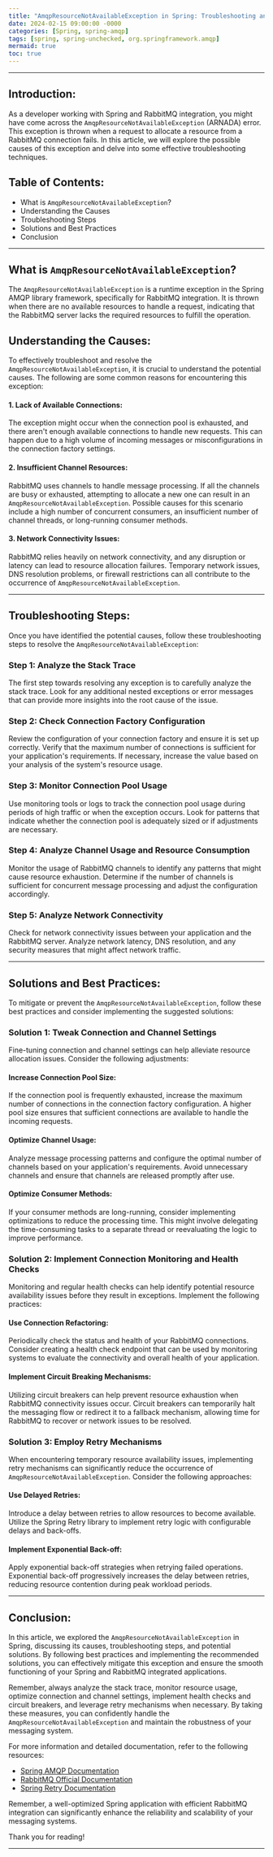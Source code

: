 ```yaml
---
title: "AmqpResourceNotAvailableException in Spring: Troubleshooting and Solutions"
date: 2024-02-15 09:00:00 -0000
categories: [Spring, spring-amqp]
tags: [spring, spring-unchecked, org.springframework.amqp]
mermaid: true
toc: true
---
```



---

Introduction:
--------------
As a developer working with Spring and RabbitMQ integration, you might have come across the `AmqpResourceNotAvailableException` (ARNADA) error. This exception is thrown when a request to allocate a resource from a RabbitMQ connection fails. In this article, we will explore the possible causes of this exception and delve into some effective troubleshooting techniques.

Table of Contents:
-------------------
- What is `AmqpResourceNotAvailableException`?
- Understanding the Causes
- Troubleshooting Steps
- Solutions and Best Practices
- Conclusion

---

What is `AmqpResourceNotAvailableException`?
-------------------------------------------
The `AmqpResourceNotAvailableException` is a runtime exception in the Spring AMQP library framework, specifically for RabbitMQ integration. It is thrown when there are no available resources to handle a request, indicating that the RabbitMQ server lacks the required resources to fulfill the operation.

Understanding the Causes:
-------------------------
To effectively troubleshoot and resolve the `AmqpResourceNotAvailableException`, it is crucial to understand the potential causes. The following are some common reasons for encountering this exception:

#### 1. Lack of Available Connections:
The exception might occur when the connection pool is exhausted, and there aren't enough available connections to handle new requests. This can happen due to a high volume of incoming messages or misconfigurations in the connection factory settings.

#### 2. Insufficient Channel Resources:
RabbitMQ uses channels to handle message processing. If all the channels are busy or exhausted, attempting to allocate a new one can result in an `AmqpResourceNotAvailableException`. Possible causes for this scenario include a high number of concurrent consumers, an insufficient number of channel threads, or long-running consumer methods.

#### 3. Network Connectivity Issues:
RabbitMQ relies heavily on network connectivity, and any disruption or latency can lead to resource allocation failures. Temporary network issues, DNS resolution problems, or firewall restrictions can all contribute to the occurrence of `AmqpResourceNotAvailableException`.

---

Troubleshooting Steps:
----------------------

Once you have identified the potential causes, follow these troubleshooting steps to resolve the `AmqpResourceNotAvailableException`:

### Step 1: Analyze the Stack Trace
The first step towards resolving any exception is to carefully analyze the stack trace. Look for any additional nested exceptions or error messages that can provide more insights into the root cause of the issue.

### Step 2: Check Connection Factory Configuration
Review the configuration of your connection factory and ensure it is set up correctly. Verify that the maximum number of connections is sufficient for your application's requirements. If necessary, increase the value based on your analysis of the system's resource usage.

### Step 3: Monitor Connection Pool Usage
Use monitoring tools or logs to track the connection pool usage during periods of high traffic or when the exception occurs. Look for patterns that indicate whether the connection pool is adequately sized or if adjustments are necessary.

### Step 4: Analyze Channel Usage and Resource Consumption
Monitor the usage of RabbitMQ channels to identify any patterns that might cause resource exhaustion. Determine if the number of channels is sufficient for concurrent message processing and adjust the configuration accordingly.

### Step 5: Analyze Network Connectivity
Check for network connectivity issues between your application and the RabbitMQ server. Analyze network latency, DNS resolution, and any security measures that might affect network traffic.

---

Solutions and Best Practices:
------------------------------

To mitigate or prevent the `AmqpResourceNotAvailableException`, follow these best practices and consider implementing the suggested solutions:

### Solution 1: Tweak Connection and Channel Settings
Fine-tuning connection and channel settings can help alleviate resource allocation issues. Consider the following adjustments:

#### Increase Connection Pool Size:
If the connection pool is frequently exhausted, increase the maximum number of connections in the connection factory configuration. A higher pool size ensures that sufficient connections are available to handle the incoming requests.

#### Optimize Channel Usage:
Analyze message processing patterns and configure the optimal number of channels based on your application's requirements. Avoid unnecessary channels and ensure that channels are released promptly after use.

#### Optimize Consumer Methods:
If your consumer methods are long-running, consider implementing optimizations to reduce the processing time. This might involve delegating the time-consuming tasks to a separate thread or reevaluating the logic to improve performance.

### Solution 2: Implement Connection Monitoring and Health Checks
Monitoring and regular health checks can help identify potential resource availability issues before they result in exceptions. Implement the following practices:

#### Use Connection Refactoring:
Periodically check the status and health of your RabbitMQ connections. Consider creating a health check endpoint that can be used by monitoring systems to evaluate the connectivity and overall health of your application.

#### Implement Circuit Breaking Mechanisms:
Utilizing circuit breakers can help prevent resource exhaustion when RabbitMQ connectivity issues occur. Circuit breakers can temporarily halt the messaging flow or redirect it to a fallback mechanism, allowing time for RabbitMQ to recover or network issues to be resolved.

### Solution 3: Employ Retry Mechanisms
When encountering temporary resource availability issues, implementing retry mechanisms can significantly reduce the occurrence of `AmqpResourceNotAvailableException`. Consider the following approaches:

#### Use Delayed Retries:
Introduce a delay between retries to allow resources to become available. Utilize the Spring Retry library to implement retry logic with configurable delays and back-offs.

#### Implement Exponential Back-off:
Apply exponential back-off strategies when retrying failed operations. Exponential back-off progressively increases the delay between retries, reducing resource contention during peak workload periods.

---

Conclusion:
-----------
In this article, we explored the `AmqpResourceNotAvailableException` in Spring, discussing its causes, troubleshooting steps, and potential solutions. By following best practices and implementing the recommended solutions, you can effectively mitigate this exception and ensure the smooth functioning of your Spring and RabbitMQ integrated applications.

Remember, always analyze the stack trace, monitor resource usage, optimize connection and channel settings, implement health checks and circuit breakers, and leverage retry mechanisms when necessary. By taking these measures, you can confidently handle the `AmqpResourceNotAvailableException` and maintain the robustness of your messaging system.

For more information and detailed documentation, refer to the following resources:

- [Spring AMQP Documentation](https://docs.spring.io/spring-amqp/docs/current/reference/html/)
- [RabbitMQ Official Documentation](https://www.rabbitmq.com/documentation.html)  
- [Spring Retry Documentation](https://docs.spring.io/spring-retry/docs/current/reference/html/)

Remember, a well-optimized Spring application with efficient RabbitMQ integration can significantly enhance the reliability and scalability of your messaging systems.

Thank you for reading!

---